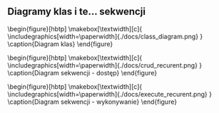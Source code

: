 ## Diagramy klas i te... sekwencji

\begin{figure}[hbtp]
    \makebox[\textwidth][c]{
        \includegraphics[width=\paperwidth]{./docs/class\_diagram.png}
    }
    \caption{Diagram klas}
\end{figure}

\begin{figure}[hbtp]
    \makebox[\textwidth][c]{
        \includegraphics[width=\paperwidth]{./docs/crud\_recurent.png}
    }
    \caption{Diagram sekwencji - dostęp}
\end{figure}

\begin{figure}[hbtp]
    \makebox[\textwidth][c]{
        \includegraphics[width=\paperwidth]{./docs/execute\_recurent.png}
    }
    \caption{Diagram sekwencji - wykonywanie}
\end{figure}

